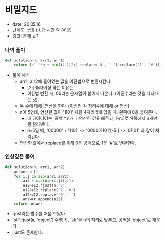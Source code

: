 # 비밀지도
* date: 20.05.16
* 난이도: 보통 (소요 시간 약 30분)
* 링크: [문제 보기](https://programmers.co.kr/learn/courses/30/lessons/17681)

### 나의 풀이
```python
def solution(n, arr1, arr2):
    return [(' '*n + bin(i|j)[2:].replace('0', ' ').replace('1', '#'))[-n:] for i, j in zip(arr1, arr2)]
```
* 풀이 해석
  * arr1, arr2에 들어있는 값을 이진법으로 변환시킨다.
    * [2:] 슬라이싱 하는 이유는,
    * 이진법 변환 시, 0b라는 문자열이 붙어서 나온다. (이진수라는 것을 나타내는 것)
  * 두 수에 대해 |연산을 한다. (이진법 각 자리수에 대해 or 연산)
  * n이 5인데, 연산한 값이 '1101' 처럼 4자리밖에 없을 때, 왼쪽에 0을 붙여준다.
    * 내 아이디어는, 공백 * n개 + 연산한 값을 해주고, [-n:]로 왼쪽에서 n개만큼 잘라낸다.
    * n=5일 때,  '00000' + '1101' -> '000001101'[-5:] -> '01101' 과 같이 처리된다.
  * 연산한 값에서 replace를 통해 0은 공백으로, 1은 '#'로 변환한다.
  
### 인상깊은 풀이
```python
def solution(n, arr1, arr2):
    answer = []
    for i,j in zip(arr1,arr2):
        a12 = str(bin(i|j)[2:])
        a12=a12.rjust(n,'0')
        a12=a12.replace('1','#')
        a12=a12.replace('0',' ')
        answer.append(a12)
    return answer
```

* rjust라는 함수를 처음 보았다. 
* 'str'.rjust(n, 'object') 수행 시, 'str'을 n의 자리로 맞추고, 공백을 'object'로 채운다.
* ljust도 존재한다.
